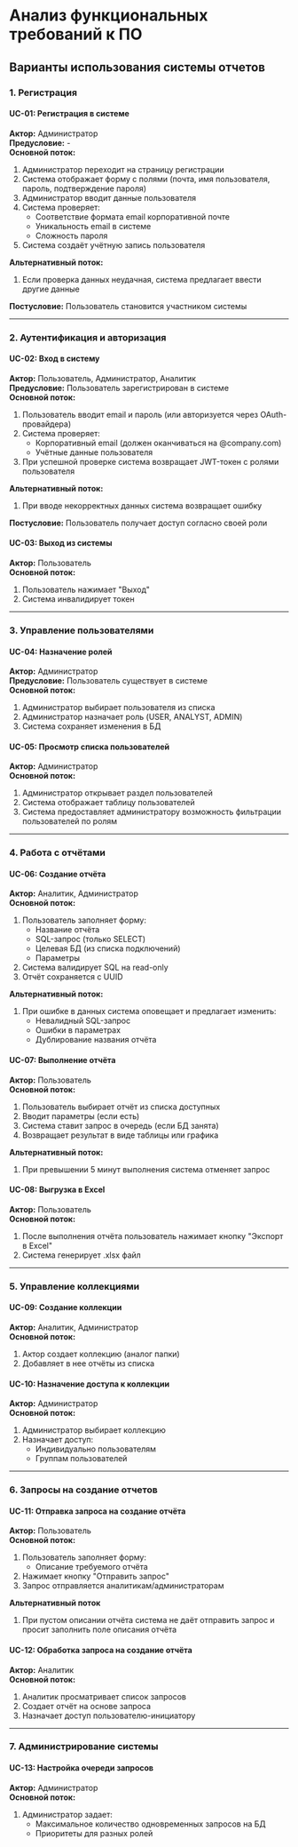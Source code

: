 # Анализ функциональных требований к ПО

## Варианты использования системы отчетов

### 1. Регистрация

#### UC-01: Регистрация в системе
**Актор:** Администратор  
**Предусловие:** -  
**Основной поток:**
1. Администратор переходит на страницу регистрации
2. Система отображает форму с полями (почта, имя пользователя, пароль, подтверждение пароля)
3. Администратор вводит данные пользователя
4. Система проверяет:
   - Соответствие формата email корпоративной почте
   - Уникальность email в системе
   - Сложность пароля
5. Система создаёт учётную запись пользователя

**Альтернативный поток:**
1. Если проверка данных неудачная, система предлагает ввести другие данные

**Постусловие:** Пользователь становится участником системы

---

### 2. Аутентификация и авторизация

#### UC-02: Вход в систему
**Актор:** Пользователь, Администратор, Аналитик  
**Предусловие:** Пользователь зарегистрирован в системе  
**Основной поток:**
1. Пользователь вводит email и пароль (или авторизуется через OAuth-провайдера)
2. Система проверяет:
   - Корпоративный email (должен оканчиваться на @company.com)
   - Учётные данные пользователя
3. При успешной проверке система возвращает JWT-токен с ролями пользователя

**Альтернативный поток:**
1. При вводе некорректных данных система возвращает ошибку

**Постусловие:** Пользователь получает доступ согласно своей роли

#### UC-03: Выход из системы
**Актор:** Пользователь  
**Основной поток:**
1. Пользователь нажимает "Выход"
2. Система инвалидирует токен

---

### 3. Управление пользователями

#### UC-04: Назначение ролей
**Актор:** Администратор  
**Предусловие:** Пользователь существует в системе  
**Основной поток:**
1. Администратор выбирает пользователя из списка
2. Администратор назначает роль (USER, ANALYST, ADMIN)
3. Система сохраняет изменения в БД

#### UC-05: Просмотр списка пользователей
**Актор:** Администратор  
**Основной поток:**
1. Администратор открывает раздел пользователей
2. Система отображает таблицу пользователей
3. Система предоставляет администратору возможность фильтрации пользователей по ролям

---

### 4. Работа с отчётами

#### UC-06: Создание отчёта
**Актор:** Аналитик, Администратор  
**Основной поток:**
1. Пользователь заполняет форму:
   - Название отчёта
   - SQL-запрос (только SELECT)
   - Целевая БД (из списка подключений)
   - Параметры
2. Система валидирует SQL на read-only
3. Отчёт сохраняется с UUID

**Альтернативный поток:**
1. При ошибке в данных система оповещает и предлагает изменить:
   - Невалидный SQL-запрос
   - Ошибки в параметрах
   - Дублирование названия отчёта

#### UC-07: Выполнение отчёта
**Актор:** Пользователь  
**Основной поток:**
1. Пользователь выбирает отчёт из списка доступных
2. Вводит параметры (если есть)
3. Система ставит запрос в очередь (если БД занята)
4. Возвращает результат в виде таблицы или графика

**Альтернативный поток:**
1. При превышении 5 минут выполнения система отменяет запрос

#### UC-08: Выгрузка в Excel
**Актор:** Пользователь  
**Основной поток:**
1. После выполнения отчёта пользователь нажимает кнопку "Экспорт в Excel"
2. Система генерирует .xlsx файл

---

### 5. Управление коллекциями

#### UC-09: Создание коллекции
**Актор:** Аналитик, Администратор  
**Основной поток:**
1. Актор создает коллекцию (аналог папки)
2. Добавляет в нее отчёты из списка

#### UC-10: Назначение доступа к коллекции
**Актор:** Администратор  
**Основной поток:**
1. Администратор выбирает коллекцию
2. Назначает доступ:
   - Индивидуально пользователям
   - Группам пользователей

---

### 6. Запросы на создание отчетов

#### UC-11: Отправка запроса на создание отчёта
**Актор:** Пользователь  
**Основной поток:**
1. Пользователь заполняет форму:
   - Описание требуемого отчёта
2. Нажимает кнопку "Отправить запрос"
3. Запрос отправляется аналитикам/администраторам

**Альтернативный поток**
1. При пустом описании отчёта система не даёт отправить запрос и просит заполнить поле описания отчёта

#### UC-12: Обработка запроса на создание отчёта
**Актор:** Аналитик  
**Основной поток:**
1. Аналитик просматривает список запросов
2. Создает отчёт на основе запроса
3. Назначает доступ пользователю-инициатору

---

### 7. Администрирование системы

#### UC-13: Настройка очереди запросов
**Актор:** Администратор  
**Основной поток:**
1. Администратор задает:
   - Максимальное количество одновременных запросов на БД
   - Приоритеты для разных ролей
